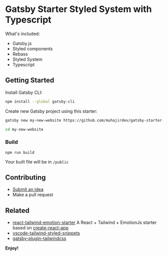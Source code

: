 # Gatsby Starter Styled System with Typescript

What's included:

- Gatsby.js
- Styled components
- Rebass
- Styled System
- Typescript

## Getting Started

Install Gatsby CLI:

```sh
npm install --global gatsby-cli
```

Create new Gatsby project using this starter:

```sh
gatsby new my-new-website https://github.com/muhajirdev/gatsby-starter-styled-system-typescript
```

```sh
cd my-new-website
```

### Build

```
npm run build
```

Your built file will be in `/public`

## Contributing

- [Submit an idea](https://github.com/muhajirdev/gatsby-starter-styled-system-typescript/issues/new)
- Make a pull request

## Related

- [react-tailwind-emotion-starter](https://github.com/muhajirdev/react-tailwind-emotion-starter) A React + Tailwind + EmotionJs starter based on [create-react-app](https://github.com/facebook/create-react-app)
- [vscode-tailwind-styled-snippets](https://github.com/muhajirdev/vscode-tailwind-styled-snippets)
- [gatsby-plugin-tailwindcss](https://github.com/muhajirdev/gatsby-plugin-tailwindcss)

**Enjoy!**